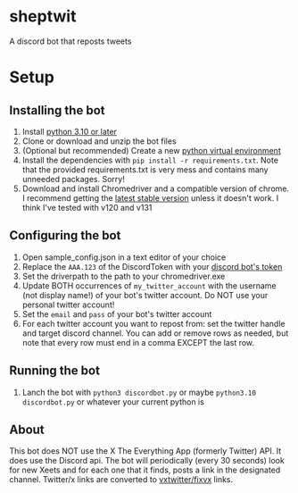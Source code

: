# sheptwit
A discord bot that reposts tweets

# Setup

## Installing the bot
1. Install [python 3.10 or later](https://www.python.org/downloads/)
2. Clone or download and unzip the bot files
3. (Optional but recommended) Create a new [python virtual environment](https://packaging.python.org/en/latest/guides/installing-using-pip-and-virtual-environments/)
4. Install the dependencies with `pip install -r requirements.txt`. Note that the provided requirements.txt is very mess and contains many unneeded packages. Sorry!
5. Download and install Chromedriver and a compatible version of chrome. I recommend getting the [latest stable version](https://googlechromelabs.github.io/chrome-for-testing/) unless it doesn't work. I think I've tested with v120 and v131

## Configuring the bot
1. Open sample_config.json in a text editor of your choice
2. Replace the `AAA.123` of the DiscordToken with your [discord bot's token](https://discord.com/developers/applications/)
3. Set the driverpath to the path to your chromedriver.exe
4. Update BOTH occurrences of `my_twitter_account` with the username (not display name!) of your bot's twitter account. Do NOT use your personal twitter account!
5. Set the `email` and `pass` of your bot's twitter account
6. For each twitter account you want to repost from: set the twitter handle and target discord channel. You can add or remove rows as needed, but note that every row must end in a comma EXCEPT the last row.

## Running the bot
1. Lanch the bot with `python3 discordbot.py` or maybe `python3.10 discordbot.py` or whatever your current python is

## About
This bot does NOT use the X The Everything App (formerly Twitter) API. It does use the Discord api. The bot will periodically (every 30 seconds) look for new Xeets and for each one that it finds, posts a link in the designated channel. Twitter/x links are converted to [vxtwitter/fixvx](https://github.com/dylanpdx/BetterTwitFix) links.
